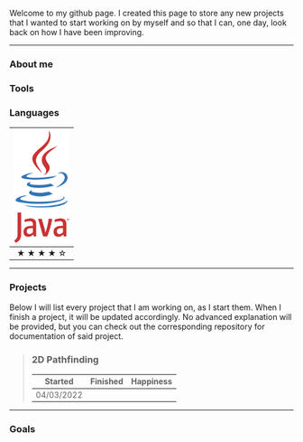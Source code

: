 
Welcome to my github page. I created this page to store any new projects that I wanted to start working on by myself and so that I can, one day, look back on how I have been improving.

---

### About me



### Tools


### Languages

| <img src="./resources/languages/java.png" width="100" height="200" alt="Java language"/> |
|------------------------------------------------------------------------------------------|
| <div style="text-align:center"> &#9733; &#9733; &#9733; &#9733; &#9734; </div> |
---

### Projects

Below I will list every project that I am working on, as I start them. When I finish a project, it will be updated accordingly. No advanced explanation will be provided, but you can check out the corresponding repository for documentation of said project.


> ### 2D Pathfinding
> 
> | Started | Finished | Happiness |
> | --- | --- | --- |
> | 04/03/2022 |  |  |

---

### Goals
